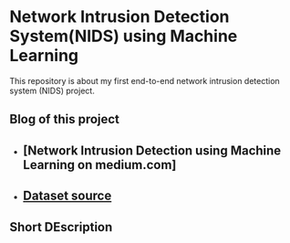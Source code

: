 # Network Intrusion Detection System(NIDS) using Machine Learning
This repository is about my first end-to-end network intrusion detection system (NIDS) project.

## Blog of this project
- ## [Network Intrusion Detection using Machine Learning on medium.com]
- ## [Dataset source](https://www.unsw.adfa.edu.au/unsw-canberra-cyber/cybersecurity/ADFA-NB15-Datasets/)

## Short DEscription
